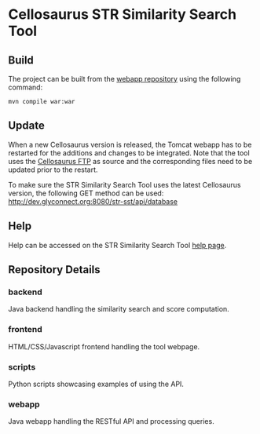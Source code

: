 Cellosaurus STR Similarity Search Tool
======

Build
------

The project can be built from the [webapp repository](https://github.com/calipho-sib/cellosaurus-STR-similarity-search-tool/tree/master/webapp) using the following command:
```shell
mvn compile war:war
```
Update
------

When a new Cellosaurus version is released, the Tomcat webapp has to be restarted for the additions and changes to be integrated. Note that the tool uses the [Cellosaurus FTP](ftp://ftp.expasy.org/databases/cellosaurus) as source and the corresponding files need to be updated prior to the restart.

To make sure the STR Similarity Search Tool uses the latest Cellosaurus version, the following GET method can be used:
http://dev.glyconnect.org:8080/str-sst/api/database

Help
------

Help can be accessed on the STR Similarity Search Tool [help page](https://dev.glyconnect.org/str-sst/help.html).

Repository Details
------

### backend

Java backend handling the similarity search and score computation.

### frontend

HTML/CSS/Javascript frontend handling the tool webpage.

### scripts

Python scripts showcasing examples of using the API.

### webapp

Java webapp handling the RESTful API and processing queries.
